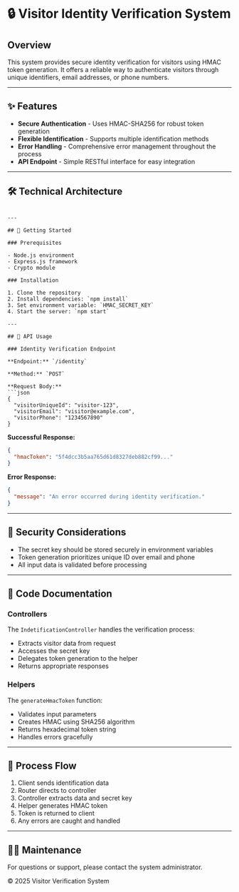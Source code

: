 # 🔒 Visitor Identity Verification System

## Overview

This system provides secure identity verification for visitors using HMAC token generation. It offers a reliable way to authenticate visitors through unique identifiers, email addresses, or phone numbers.

---

## ✨ Features

- **Secure Authentication** - Uses HMAC-SHA256 for robust token generation
- **Flexible Identification** - Supports multiple identification methods
- **Error Handling** - Comprehensive error management throughout the process
- **API Endpoint** - Simple RESTful interface for easy integration

---

## 🛠️ Technical Architecture

```

---

## 🚀 Getting Started

### Prerequisites

- Node.js environment
- Express.js framework
- Crypto module

### Installation

1. Clone the repository
2. Install dependencies: `npm install`
3. Set environment variable: `HMAC_SECRET_KEY` 
4. Start the server: `npm start`

---

## 📡 API Usage

### Identity Verification Endpoint

**Endpoint:** `/identity`

**Method:** `POST`

**Request Body:**
```json
{
  "visitorUniqueId": "visitor-123",
  "visitorEmail": "visitor@example.com",
  "visitorPhone": "1234567890"
}
```

**Successful Response:**
```json
{
  "hmacToken": "5f4dcc3b5aa765d61d8327deb882cf99..."
}
```

**Error Response:**
```json
{
  "message": "An error occurred during identity verification."
}
```

---

## 🔐 Security Considerations

- The secret key should be stored securely in environment variables
- Token generation prioritizes unique ID over email and phone
- All input data is validated before processing

---

## 📝 Code Documentation

### Controllers

The `IndetificationController` handles the verification process:
- Extracts visitor data from request
- Accesses the secret key
- Delegates token generation to the helper
- Returns appropriate responses

### Helpers

The `generateHmacToken` function:
- Validates input parameters
- Creates HMAC using SHA256 algorithm
- Returns hexadecimal token string
- Handles errors gracefully

---

## 🔄 Process Flow

1. Client sends identification data
2. Router directs to controller
3. Controller extracts data and secret key
4. Helper generates HMAC token
5. Token is returned to client
6. Any errors are caught and handled

---

## 👨‍💻 Maintenance

For questions or support, please contact the system administrator.

© 2025 Visitor Verification System
